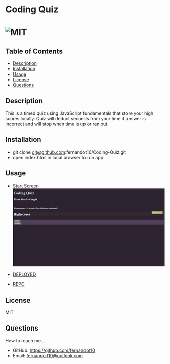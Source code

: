 # Coding Quiz

  # ![MIT](https://img.shields.io/badge/license-MIT-blue/style=plastic)

  ## Table of Contents
  - [Description](#description)
  - [Installation](#install)
  - [Usage](#usage)
  - [License](#license)
  - [Questions](#questions)
  

  ## Description

  This is a timed quiz using JavaScript fundamentals that store your high scores locally. Quiz will deduct seconds
  from your time if answer is incorrect and will stop when time is up or ran out. 

  ## Installation

  - git clone git@github.com:fernandot10/Coding-Quiz.git
  - open index.html in local browser to run app

  ## Usage

  - Start Screen
  ![startScreen](./Assets/codingQuizSS.png)

  - [DEPLOYED](https://fernandot10.github.io/Coding-Quiz/)
  - [REPO](https://github.com/fernandot10/Coding-Quiz)

  ## License 
  MIT
  
  ## Questions
  How to reach me...
  - GitHub: https://github.com/fernandot10
  - Email: fernando.t10@outlook.com

  
